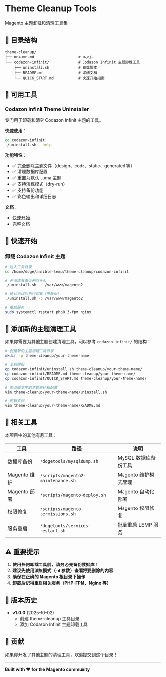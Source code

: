 # Theme Cleanup Tools

Magento 主题卸载和清理工具集

## 📁 目录结构

```
theme-cleanup/
├── README.md                    # 本文件
└── codazon-infinit/             # Codazon Infinit 主题卸载工具
    ├── uninstall.sh             # 卸载脚本
    ├── README.md                # 详细文档
    └── QUICK_START.md           # 快速开始指南
```

## 🎯 可用工具

### Codazon Infinit Theme Uninstaller

专门用于卸载和清空 Codazon Infinit 主题的工具。

**快速使用**：
```bash
cd codazon-infinit
./uninstall.sh --help
```

**功能特性**：
- ✅ 完全删除主题文件（design、code、static、generated 等）
- ✅ 清理数据库配置
- ✅ 重置为默认 Luma 主题
- ✅ 支持演练模式（dry-run）
- ✅ 支持备份功能
- ✅ 彩色输出和详细日志

**文档**：
- [快速开始](codazon-infinit/QUICK_START.md)
- [完整文档](codazon-infinit/README.md)

## 🚀 快速开始

### 卸载 Codazon Infinit 主题

```bash
# 进入工具目录
cd /home/doge/ansible-lemp/theme-cleanup/codazon-infinit

# 先演练看看会删除什么
./uninstall.sh -d /var/www/magento2

# 确认无误后执行卸载（带备份）
./uninstall.sh -b /var/www/magento2

# 重启服务
sudo systemctl restart php8.3-fpm nginx
```

## 📝 添加新的主题清理工具

如果你需要为其他主题创建清理工具，可以参考 `codazon-infinit/` 的结构：

```bash
# 创建新的主题清理工具目录
mkdir -p theme-cleanup/your-theme-name

# 复制模板
cp codazon-infinit/uninstall.sh theme-cleanup/your-theme-name/
cp codazon-infinit/README.md theme-cleanup/your-theme-name/
cp codazon-infinit/QUICK_START.md theme-cleanup/your-theme-name/

# 修改脚本中的主题路径和配置
vim theme-cleanup/your-theme-name/uninstall.sh

# 更新文档
vim theme-cleanup/your-theme-name/README.md
```

## 🔗 相关工具

本项目中的其他有用工具：

| 工具 | 路径 | 说明 |
|------|------|------|
| 数据库备份 | `/dogetools/mysqldump.sh` | MySQL 数据库备份工具 |
| Magento 维护 | `/scripts/magento2-maintenance.sh` | Magento 维护模式管理 |
| Magento 部署 | `/scripts/magento-deploy.sh` | Magento 自动化部署 |
| 权限修复 | `/scripts/magento-permissions.sh` | Magento 权限修复 |
| 服务重启 | `/dogetools/services-restart.sh` | 批量重启 LEMP 服务 |

## ⚠️ 重要提示

1. **使用任何卸载工具前，请务必先备份数据库！**
2. **建议先使用演练模式（`-d` 参数）查看将要删除的内容**
3. **确保在正确的 Magento 根目录下操作**
4. **卸载后记得重启相关服务（PHP-FPM、Nginx 等）**

## 📄 版本历史

- **v1.0.0** (2025-10-02)
  - 创建 theme-cleanup 工具目录
  - 添加 Codazon Infinit 主题卸载工具

## 🤝 贡献

如果你开发了其他主题的清理工具，欢迎提交到这个目录！

---

**Built with ❤️ for the Magento community**

